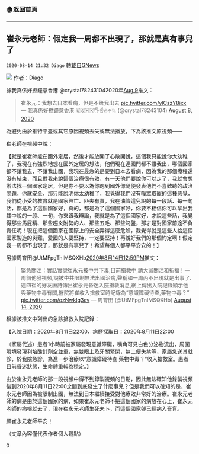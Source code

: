 ###  [:house:返回首頁](https://github.com/ourhimalayas/txt)
---

## 崔永元老師：假定我一周都不出現了，那就是真有事兒了
`2020-08-14 21:32 Diago` [轉載自GNews](https://gnews.org/zh-hant/297245/)

![](https://s3.amazonaws.com/gnews-media-offload/wp-content/uploads/2020/08/14213810/%E5%B0%81%E9%9D%A2-52.jpg)
作者：Diago

據我真係好撚鐘意香港 @crystal782431042020年[Aug 9](https://twitter.com/crystal78243104/status/1292191182810943488)推文：

> 崔永元：我想去日本看病，但是不给我出去 [pic.twitter.com/ylCszY8ixx](https://t.co/ylCszY8ixx)
> — 我真係好撚鐘意香港 🇺🇸🇭🇰🖐☝️🔥☂️💥 (@crystal78243104) [August 8, 2020](https://twitter.com/crystal78243104/status/1292191182810943488?ref_src=twsrc%5Etfw)

為避免由於推特平臺或其它原因視頻丟失或無法播放，下為該推文原視頻——

崔老師在視頻中說：

【就是崔老師能在國外定居，然後才能放開了心敞開說，這個我只能說你太幼稚了，我現在有強烈地想在國外定居的想法，他們現在連國門都不讓我出，哪個國家都不讓我去，不讓我出國，我現在最急的是要到日本去看病，因為我的那個療程還沒有結束，而且對我來說這個治療很有效，有一天他們要說你可以走了，我就會想辦法找一個國家定居，但是你不要以為你跑到國外你隨便發表他們不喜歡聽的政治問題，你就安全，那只能說明你太幼稚了，我覺得我們沒有嘩眾取寵的這種感覺，我們從小受的教育就是國家興亡、匹夫有責，我在油管這兒說的每一段話、每一句話，都是為了這個國家好，真的，都是為了這個國家好，你要不相信你可以拿出我其中說的一段、一句，你來跟我辯論，我就是為了這個國家好，才說這些話，我覺得那些馬屁精、那些趨炎附勢的人、那些五毛、那些叼盤，那才是對國家前途不負責任呢！現在把這個國家在國際上的安全弄得這麼危險，我覺得就是這些人給這個國家製造的災難，愛國的人要堅持，一定要堅持！再說好我們的那個約定啊！假定我一周都不出現了，那就是有事兒了！希望每個人都平平安安的！】

另據周育田@UtMFpgTnIMSQXHb[2020年8月14日12:59PM](https://twitter.com/UtMFpgTnIMSQXHb/status/1294136471629119490)推文：

> 緊急關注：實話實說崔永元被中共下毒,目前搶救中,請大家關注和祈福！一周前他發視頻,說被中共限制無法出國治病,聲稱如一周內不出現就是出事了.週四崔的好友唐詩傳出崔永元昏迷入院搶救消息,網上傳出入院記錄顯示他與藥物中毒有關,醫院將崔收入搶救室時記錄為“意識障礙待查,藥物中毒？” [pic.twitter.com/ozNwkIg3ev](https://t.co/ozNwkIg3ev)
> — 周育田 (@UtMFpgTnIMSQXHb) [August 14, 2020](https://twitter.com/UtMFpgTnIMSQXHb/status/1294136471629119490?ref_src=twsrc%5Etfw)

根據該推文中列出的急診搶救入院記錄：

【入院日期：2020年8月11日22:00，病歷採取日：2020年8月11日22:00

（家屬代述）患者1小時前被家屬發現意識障礙，嘴角可見白色分泌物流出，周圍環境發現利培酸針劑空並重，無雙眼上及牙關緊閉，無二便失禁等，家屬急送其就診，於我院急診，為進一步治療以“意識障礙待查 藥物中毒？”收入搶救室。患者目前昏迷狀態，生命體重較為穩定。】

由於崔永元老師的那一段視頻中得不到錄製視頻的日期，因此無法確知他錄製視頻後到2020年8月11日22:00之間到底發生了什麼事兒？但是我們可以確知的是，崔永元老師因為被限制出國，無法到日本繼續接受對他療效非常好的治療。崔永元老師的病是由於這個國家的病，如果崔永元老師不把這個國家的病放在心上，崔永元老師的病根就去了，現在崔永元老師生死未卜，而這個國家卻已經病入膏肓。

願崔永元老師平安！

（文章內容僅代表作者個人觀點）

0
